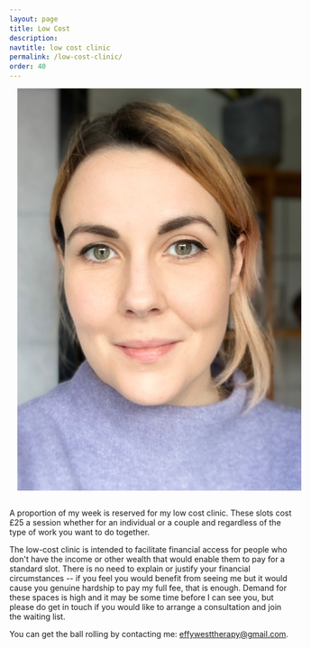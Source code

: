 ```yaml
---
layout: page
title: Low Cost
description: 
navtitle: low cost clinic
permalink: /low-cost-clinic/
order: 40
---
```

<img class="col one right" src="/img/8D6106A2-86BA-4F07-AF7B-1B8AC3DCCADE.jpeg" alt="West Therapy" style="margin: 0 0 1em 1em" />

A proportion of my week is reserved for my low cost clinic. These slots cost £25 a session whether for an individual or a couple and regardless of the type of work you want to do together. 

The low-cost clinic is intended to facilitate financial access for people who don't have the income or other wealth that would enable them to pay for a standard slot. There is no need to explain or justify your financial circumstances -- if you feel you would benefit from seeing me but it would cause you genuine hardship to pay my full fee, that is enough. Demand for these spaces is high and it may be some time before I can see you, but please do get in touch if you would like to arrange a consultation and join the waiting list.


You can get the ball rolling by contacting me: [effywesttherapy@gmail.com](mailto:effywesttherapy@gmail.com).
